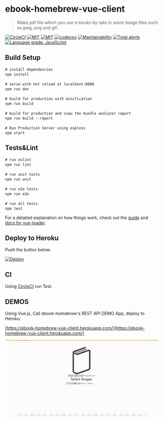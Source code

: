 # ebook-homebrew-vue-client

> Make pdf file which you use e-books by take in some image files such as jpeg, png and gif.

[![CircleCI](https://circleci.com/gh/tubone24/ebook-homebrew-vue-client.svg?style=svg)](https://circleci.com/gh/tubone24/ebook-homebrew-vue-client)
[![MIT](http://img.shields.io/badge/license-MIT-blue.svg?style=flat)](https://github.com/tubone24/ebook-homebrew-vue-client/blob/master/LICENSE)
[![MIT](https://img.shields.io/badge/PRs-welcome-brightgreen.svg?style=flat-square)](http://makeapullrequest.com)
[![codecov](https://codecov.io/gh/tubone24/ebook-homebrew-vue-client/branch/master/graph/badge.svg)](https://codecov.io/gh/tubone24/ebook-homebrew-vue-client)
[![Maintainability](https://api.codeclimate.com/v1/badges/ebb8ffa066568defd812/maintainability)](https://codeclimate.com/github/tubone24/ebook-homebrew-vue-client/maintainability)
[![Total alerts](https://img.shields.io/lgtm/alerts/g/tubone24/ebook-homebrew-vue-client.svg?logo=lgtm&logoWidth=18)](https://lgtm.com/projects/g/tubone24/ebook-homebrew-vue-client/alerts/)
[![Language grade: JavaScript](https://img.shields.io/lgtm/grade/javascript/g/tubone24/ebook-homebrew-vue-client.svg?logo=lgtm&logoWidth=18)](https://lgtm.com/projects/g/tubone24/ebook-homebrew-vue-client/context:javascript)

## Build Setup

```
# install dependencies
npm install

# serve with hot reload at localhost:8080
npm run dev

# build for production with minification
npm run build

# build for production and view the bundle analyzer report
npm run build --report

# Run Production Server using expless
npm start
```

## Tests&Lint
```
# run eslint
npm run lint

# run unit tests
npm run unit

# run e2e tests
npm run e2e

# run all tests
npm test
```

For a detailed explanation on how things work, check out the [guide](http://vuejs-templates.github.io/webpack/) and [docs for vue-loader](http://vuejs.github.io/vue-loader).


## Deploy to Heroku

Push the button below.

[![Deploy](https://www.herokucdn.com/deploy/button.svg)](https://heroku.com/deploy)

## CI

Using [CircleCI](https://circleci.com/gh/tubone24/ebook-homebrew-vue-client) run Test.

## DEMOS

Using Vue.js, Call ebook-homebrew's REST API DEMO App, deploy to Heroku.

[https://ebook-homebrew-vue-client.herokuapp.com/](https://ebook-homebrew-vue-client.herokuapp.com/)

![Android](https://github.com/tubone24/ebook-homebrew-vue-client/raw/master/docs/images/vue.gif)

